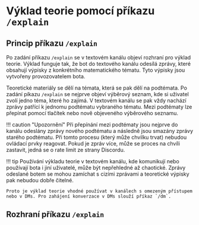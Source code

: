 # Výklad teorie pomocí příkazu `/explain`

## Princip příkazu `/explain`

Po zadání příkazu `/explain` se v textovém kanálu objeví rozhraní pro výklad teorie. Výklad funguje tak, že bot do textového kanálu odesílá zprávy, které obsahují výpisky z konkrétního matematického tématu. Tyto výpisky jsou vytvořeny provozovatelem bota.

Teoretické materiály se dělí na témata, která se pak dělí na podtémata. Po zadání píkazu `/explain` se nejprve objeví výběrový seznam, kde si uživatel zvolí jedno téma, které ho zajímá. V textovém kanálu se pak vždy nachází zprávy patřící k jednomu podtématu vybraného tématu. Mezi podtématy lze přepínat pomocí tlačítek nebo nově objeveného výběrového seznamu.

!!! caution "Upozornění"
    Při přepínání mezi podtématy jsou nejprve do kanálu odeslány zprávy nového podtématu a následně jsou smazány zprávy starého podtématu. Při tomto procesu (který může chvilku trvat) nebudou ovládací prvky reagovat. Pokud je zpráv více, může se proces na chvíli zastavit, jedná se o rate limit ze strany Discordu.

!!! tip
    Používání výkladu teorie v textovém kanálu, kde komunikují nebo používají bota i jiní uživatelé, může být nepřehledné až chaotické. Zprávy odeslané botem se mohou zamíchat s cizími zprávami a teoretické výpisky pak nebudou dobře čitelné.

    Proto je výklad teorie vhodné používat v kanálech s omezeným přístupem nebo v DMs. Pro zahájení konverzace v DMs slouží příkaz `/dm`.

## Rozhraní příkazu `/explain`
